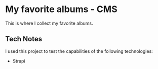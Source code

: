 # My favorite albums - CMS

This is where I collect my favorite albums.

## Tech Notes

I used this project to test the capabilities of the following technologies:

- Strapi

